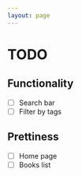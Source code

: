 ```yaml
---
layout: page
---
```

# TODO

## Functionality

- [ ] Search bar
- [ ] Filter by tags

## Prettiness

- [ ] Home page
- [ ] Books list
